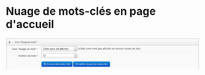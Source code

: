 # Nuage de mots-clés en page d'accueil







!["Configuration du nuage de mots-clés - côté back"](/assets/back_homepage_keywords_cloud.png)



